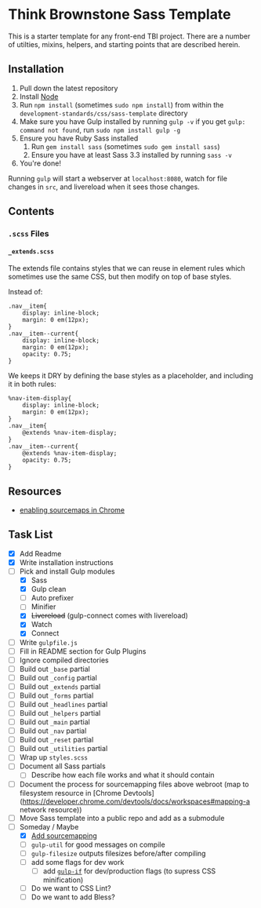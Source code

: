# Think Brownstone Sass Template

This is a starter template for any front-end TBI project. There are a number of utilties, mixins, helpers, and starting points that are described herein.

## Installation

1. Pull down the latest repository
2. Install [Node](http://nodejs.org/)
3. Run `npm install` (sometimes `sudo npm install`) from within the `development-standards/css/sass-template` directory
4. Make sure you have Gulp installed by running `gulp -v` if you get `gulp: command not found`, run `sudo npm install gulp -g`
4. Ensure you have Ruby Sass installed
	1. Run `gem install sass` (sometimes `sudo gem install sass`)
	2. Ensure you have at least Sass 3.3 installed by running `sass -v`
5. You're done!

Running `gulp` will start a webserver at `localhost:8080`, watch for file changes in `src`, and livereload when it sees those changes.

## Contents

### `.scss` Files

#### `_extends.scss`

The extends file contains styles that we can reuse in element rules which sometimes use the same CSS, but then modify on top of base styles.

Instead of:

```
.nav__item{
	display: inline-block;
	margin: 0 em(12px);
}
.nav__item--current{
	display: inline-block;
	margin: 0 em(12px);
	opacity: 0.75;
}
```

We keeps it DRY by defining the base styles as a placeholder, and including it in both rules:

```
%nav-item-display{
	display: inline-block;
	margin: 0 em(12px);
}
.nav__item{
	@extends %nav-item-display;
}
.nav__item--current{
	@extends %nav-item-display;
	opacity: 0.75;
}
```

## Resources

* [enabling sourcemaps in Chrome](https://developer.chrome.com/devtools/docs/css-preprocessors)

## Task List

- [x] Add Readme
- [x] Write installation instructions
- [ ] Pick and install Gulp modules
	- [x] Sass
	- [x] Gulp clean
	- [ ] Auto prefixer
	- [ ] Minifier
	- [x] ~~Livereload~~ (gulp-connect comes with livereload)
	- [x] Watch
	- [x] Connect
- [ ] Write `gulpfile.js`
- [ ] Fill in README section for Gulp Plugins
- [ ] Ignore compiled directories
- [ ] Build out `_base` partial
- [ ] Build out `_config` partial
- [ ] Build out `_extends` partial
- [ ] Build out `_forms` partial
- [ ] Build out `_headlines` partial
- [ ] Build out `_helpers` partial
- [ ] Build out `_main` partial
- [ ] Build out `_nav` partial
- [ ] Build out `_reset` partial
- [ ] Build out `_utilities` partial
- [ ] Wrap up `styles.scss`
- [ ] Document all Sass partials
	- [ ] Describe how each file works and what it should contain
- [ ] Document the process for sourcemapping files above webroot (map to filesystem resource in [Chrome Devtools](https://developer.chrome.com/devtools/docs/workspaces#mapping-a network resource))
- [ ] Move Sass template into a public repo and add as a submodule
- [ ] Someday / Maybe
	- [x] [Add sourcemapping](http://fettblog.eu/blog/2014/04/10/gulp-sass-autoprefixer-sourcemaps/)
	- [ ] `gulp-util` for good messages on compile
	- [ ] `gulp-filesize` outputs filesizes before/after compiling
	- [ ] add some flags for dev work
		- [ ] add [`gulp-if`](https://github.com/robrich/gulp-if) for dev/production flags (to supress CSS minification)
	- [ ] Do we want to CSS Lint?
	- [ ] Do we want to add Bless?